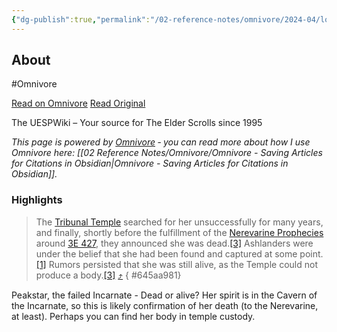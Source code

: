 ```yaml
---
{"dg-publish":true,"permalink":"/02-reference-notes/omnivore/2024-04/lore-peakstar-the-unofficial-elder-scrolls-pages-uesp/","title":"Lore:Peakstar - The Unofficial Elder Scrolls Pages (UESP)\n","metatags":{"description":"The UESPWiki – Your source for The Elder Scrolls since 1995","og:image":"https://i.imgur.com/LmCg5HX.png"},"tags":["Mysticism","prophecy","MW-May-Modathon-2024"]}
---
```



## About

#Omnivore

[Read on Omnivore](https://omnivore.app/me/lore-peakstar-the-unofficial-elder-scrolls-pages-uesp-18f2e0a6910)
[Read Original](https://en.uesp.net/wiki/Lore:Peakstar)

The UESPWiki – Your source for The Elder Scrolls since 1995

_This page is powered by [Omnivore](https://omnivore.app) ‐ you can read more about how I use Omnivore here: [[02 Reference Notes/Omnivore/Omnivore - Saving Articles for Citations in Obsidian\|Omnivore - Saving Articles for Citations in Obsidian]]._

### Highlights

> The [Tribunal Temple](https://en.uesp.net/wiki/Lore:Tribunal%5FTemple "Lore:Tribunal Temple") searched for her unsuccessfully for many years, and finally, shortly before the fulfillment of the [Nerevarine Prophecies](https://en.uesp.net/wiki/Lore:Nerevarine%5FProphecies "Lore:Nerevarine Prophecies") around [3E 427](https://en.uesp.net/wiki/Lore:Third%5FEra#3E%5F427 "Lore:Third Era"), they announced she was dead.[\[3\]](#cite%5Fnote-MWSharn-3) Ashlanders were under the belief that she had been found and captured at some point.[\[1\]](#cite%5Fnote-MWAshlanders-1) Rumors persisted that she was still alive, as the Temple could not produce a body.[\[3\]](#cite%5Fnote-MWSharn-3) [⤴️](https://omnivore.app/me/lore-peakstar-the-unofficial-elder-scrolls-pages-uesp-18f2e0a6910#645aa981-c5a5-4d6f-a19d-b829c9036e10) 
{ #645aa981}


Peakstar, the failed Incarnate - Dead or alive? Her spirit is in the Cavern of the Incarnate, so this is likely confirmation of her death (to the Nerevarine, at least). Perhaps you can find her body in temple custody.

